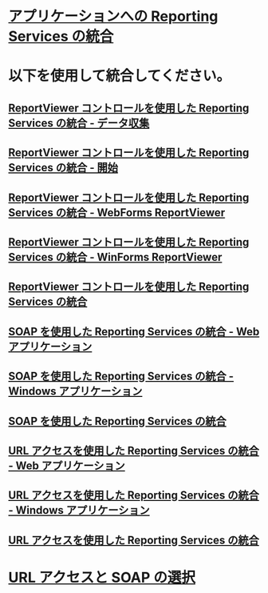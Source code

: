 # [アプリケーションへの Reporting Services の統合](integrating-reporting-services-into-applications.md)

# 以下を使用して統合してください。
## [ReportViewer コントロールを使用した Reporting Services の統合 - データ収集](integrating-reporting-services-using-reportviewer-controls-data-collection.md)
## [ReportViewer コントロールを使用した Reporting Services の統合 - 開始](integrating-reporting-services-using-reportviewer-controls-get-started.md)
## [ReportViewer コントロールを使用した Reporting Services の統合 - WebForms ReportViewer](using-the-webforms-reportviewer-control.md)
## [ReportViewer コントロールを使用した Reporting Services の統合 - WinForms ReportViewer](using-the-winforms-reportviewer-control.md)
## [ReportViewer コントロールを使用した Reporting Services の統合](integrating-reporting-services-using-reportviewer-controls.md)
## [SOAP を使用した Reporting Services の統合 - Web アプリケーション](integrating-reporting-services-using-soap-web-application.md)
## [SOAP を使用した Reporting Services の統合 - Windows アプリケーション](integrating-reporting-services-using-soap-windows-application.md)
## [SOAP を使用した Reporting Services の統合](integrating-reporting-services-using-soap.md)
## [URL アクセスを使用した Reporting Services の統合 - Web アプリケーション](integrating-reporting-services-using-url-access-web-application.md)
## [URL アクセスを使用した Reporting Services の統合 - Windows アプリケーション](integrating-reporting-services-using-url-access-windows-application.md)
## [URL アクセスを使用した Reporting Services の統合](integrating-reporting-services-using-url-access.md)

# [URL アクセスと SOAP の選択](choosing-between-url-access-and-soap.md)
